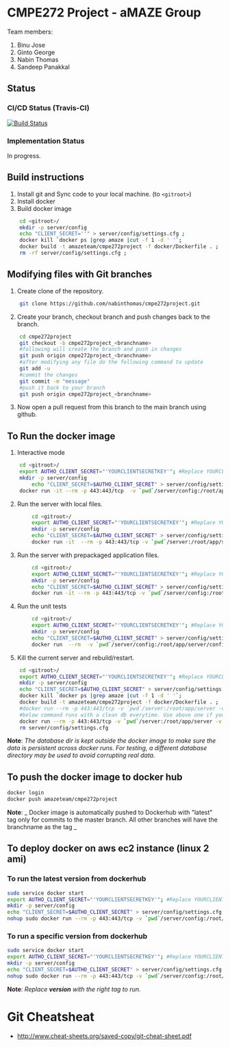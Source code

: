 # CMPE272 Project - aMAZE Group


Team members:
1. Binu Jose
2. Ginto George
3. Nabin Thomas
4. Sandeep Panakkal

## Status

### CI/CD Status (Travis-CI)
[![Build Status](https://travis-ci.org/nabinthomas/cmpe272project.svg?branch=master)](https://travis-ci.org/nabinthomas/cmpe272project)

### Implementation Status
In progress.

## Build instructions
1. Install git and Sync code to your local machine. (to ```<gitroot>```)
2. Install docker
3. Build docker image
```bash
    cd <gitroot>/
    mkdir -p server/config
    echo "CLIENT_SECRET=''" > server/config/settings.cfg ;
    docker kill `docker ps |grep amaze |cut -f 1 -d ' '`;
    docker build -t amazeteam/cmpe272project -f docker/Dockerfile . ;
    rm -rf server/config/settings.cfg ;
```
## Modifying files with Git branches
1. Create clone of the repository.
```bash
	git clone https://github.com/nabinthomas/cmpe272project.git
```
2. Create your branch, checkout branch and push changes back to the branch.
```bash
	cd cmpe272project
	git checkout -b cmpe272project_<branchname>
	#following will create the branch and push in changes
	git push origin cmpe272project_<branchname>
	#after modifying any file do the following command to update
	git add -u
	#commit the changes
	git commit -m "message"
	#push it back to your branch
	git push origin cmpe272project_<branchname>
```
3. Now open a pull request from this branch to the main branch using github.

## To Run the docker image
1. Interactive mode
```bash
    cd <gitroot>/
	export AUTHO_CLIENT_SECRET="'YOURCLIENTSECRETKEY'"; #Replace YOURCLIENTSECRETKEY with the client secret from auth0
	mkdir -p server/config
		echo "CLIENT_SECRET=$AUTHO_CLIENT_SECRET" > server/config/settings.cfg ;
    docker run -it --rm -p 443:443/tcp  -v `pwd`/server/config:/root/app/server/config  -v `pwd`/../database:/var/lib/mongodb amazeteam/cmpe272project bash
```
2. Run the server with local files.
```bash
        cd <gitroot>/
		export AUTHO_CLIENT_SECRET="'YOURCLIENTSECRETKEY'"; #Replace YOURCLIENTSECRETKEY with the client secret from auth0
		mkdir -p server/config
		echo "CLIENT_SECRET=$AUTHO_CLIENT_SECRET" > server/config/settings.cfg ;
        docker run -it  --rm -p 443:443/tcp -v `pwd`/server:/root/app/server -v `pwd`/server/config:/root/app/server/config -v `pwd`/../database:/var/lib/mongodb -v `pwd`/setup:/root/setup -v `pwd`/test:/root/test   amazeteam/cmpe272project
```
3. Run the server with prepackaged application files.
```bash
        cd <gitroot>/
		export AUTHO_CLIENT_SECRET="'YOURCLIENTSECRETKEY'"; #Replace YOURCLIENTSECRETKEY with the client secret from auth0
		mkdir -p server/config
		echo "CLIENT_SECRET=$AUTHO_CLIENT_SECRET" > server/config/settings.cfg ;
        docker run -it --rm -p 443:443/tcp -v `pwd`/server/config:/root/app/server/config -v `pwd`/../database:/var/lib/mongodb amazeteam/cmpe272project
```
4. Run the unit tests
```bash
        cd <gitroot>/
		export AUTHO_CLIENT_SECRET="'YOURCLIENTSECRETKEY'"; #Replace YOURCLIENTSECRETKEY with the client secret from auth0
		mkdir -p server/config
		echo "CLIENT_SECRET=$AUTHO_CLIENT_SECRET" > server/config/settings.cfg
        docker run  --rm  -v `pwd`/server/config:/root/app/server/config  amazeteam/cmpe272projectunittest
```
5. Kill the current server and rebuild/restart.
```bash
    cd <gitroot>/
    export AUTHO_CLIENT_SECRET="'YOURCLIENTSECRETKEY'"; #Replace YOURCLIENTSECRETKEY with the client secret from auth0
	mkdir -p server/config
	echo "CLIENT_SECRET=$AUTHO_CLIENT_SECRET" > server/config/settings.cfg ;
	docker kill `docker ps |grep amaze |cut -f 1 -d ' '`;
	docker build -t amazeteam/cmpe272project -f docker/Dockerfile . ;
	#docker run --rm -p 443:443/tcp -v `pwd`/server:/root/app/server -v `pwd`/server/config:/root/app/server/config -v `pwd`/../database:/var/lib/mongodb -v `pwd`/setup:/root/setup -v `pwd`/test:/root/test -v `pwd`/../data:/root/app/server/dbsetup/data  -it amazeteam/cmpe272project
	#below command runs with a clean db everytime. Use above one if you want to reuse db from prev instance, but you may need to skip imports in that case.
	docker run --rm -p 443:443/tcp -v `pwd`/server:/root/app/server -v `pwd`/server/config:/root/app/server/config -v `pwd`/setup:/root/setup -v `pwd`/test:/root/test -v `pwd`/../data:/root/app/server/dbsetup/data  -it amazeteam/cmpe272project
	rm server/config/settings.cfg
 ```
**Note**: _The database dir is kept outside the docker image to make sure the data is persistent across docker runs. For testing, a different database directory may be used to avoid corrupting real data._
## To push the docker image to docker hub
```bash
docker login
docker push amazeteam/cmpe272project
```
**Note**: _ Docker image is automatically pushed to Dockerhub with "latest" tag only for commits to the master branch. All other branches will have the branchname as the tag _

## To deploy docker on aws ec2 instance (linux 2 ami)
### To run the latest version from dockerhub
```bash
sudo service docker start
export AUTHO_CLIENT_SECRET="'YOURCLIENTSECRETKEY'"; #Replace YOURCLIENTSECRETKEY with the client secret from auth0
mkdir -p server/config
echo "CLIENT_SECRET=$AUTHO_CLIENT_SECRET" > server/config/settings.cfg ;
nohup sudo docker run --rm -p 443:443/tcp -v `pwd`/server/config:/root/app/server/config  amazeteam/cmpe272project
```
### To run a specific version from dockerhub
```bash
sudo service docker start
export AUTHO_CLIENT_SECRET="'YOURCLIENTSECRETKEY'"; #Replace YOURCLIENTSECRETKEY with the client secret from auth0
mkdir -p server/config
echo "CLIENT_SECRET=$AUTHO_CLIENT_SECRET" > server/config/settings.cfg ;
nohup sudo docker run --rm -p 443:443/tcp -v `pwd`/server/config:/root/app/server/config  amazeteam/cmpe272project:version
```
**Note**: _Replace **version** with the right tag to run._
# Git Cheatsheat
- http://www.cheat-sheets.org/saved-copy/git-cheat-sheet.pdf
